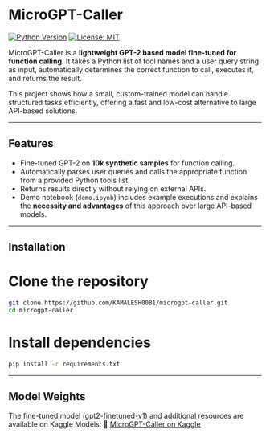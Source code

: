 # MicroGPT-Caller

[![Python Version](https://img.shields.io/badge/python-3.11-blue)](https://www.python.org/)
[![License: MIT](https://img.shields.io/badge/License-MIT-yellow.svg)](https://opensource.org/licenses/MIT)

MicroGPT-Caller is a **lightweight GPT-2 based model fine-tuned for function calling**. It takes a Python list of tool names and a user query string as input, automatically determines the correct function to call, executes it, and returns the result.  

This project shows how a small, custom-trained model can handle structured tasks efficiently, offering a fast and low-cost alternative to large API-based solutions.

---

## Features
- Fine-tuned GPT-2 on **10k synthetic samples** for function calling.  
- Automatically parses user queries and calls the appropriate function from a provided Python tools list.  
- Returns results directly without relying on external APIs.  
- Demo notebook (`demo.ipynb`) includes example executions and explains the **necessity and advantages** of this approach over large API-based models.  

---

## Installation

# Clone the repository
```bash
git clone https://github.com/KAMALESH0081/microgpt-caller.git
cd microgpt-caller
```
# Install dependencies
```bash
pip install -r requirements.txt
```
---

## Model Weights

The fine-tuned model (gpt2-finetuned-v1) and additional resources are available on Kaggle Models:
🔗 [MicroGPT-Caller on Kaggle](https://www.kaggle.com/models/kamal2026/microgpt-caller)

